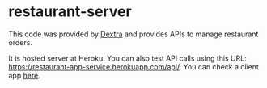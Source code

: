 # restaurant-server
This code was provided by [Dextra](http://dextra.com.br/pt/) and provides APIs to manage restaurant orders.

It is hosted server at Heroku. You can also test API calls using this URL: https://restaurant-app-service.herokuapp.com/api/.
You can check a client app [here](https://github.com/brunazp/restaurant-app).
